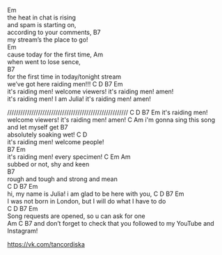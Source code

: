 Em  
the heat in chat is rising    
and spam is starting on,    
according to your comments,
B7  
my stream’s the place to go!  
Em    
cause today for the first time,
Am  
when went to lose sence,   
B7  
for the first time in today/tonight stream  
we’ve got here raiding men!!! 
C                   D               B7              Em  
it's raiding men! welcome viewers! it's raiding men! amen!  
it's raiding men! I am Julia! it's raiding men! amen!  

 ///////////////////////////////////////////////////////
 C                  D               B7              Em
it's raiding men! welcome viewers! it's raiding men! amen! 
 C                              Am
i'm gonna sing this song and let myself get
B7  
absolutely soaking wet! 
 C                 D    
it's raiding men! welcome people!  
 B7                Em  
it's raiding men! every specimen! 
 C        Em    Am  
subbed or not, shy and keen  
 B7  
rough and tough and strong and mean  
C              D        B7              Em  
hi, my name is Julia! i am glad to be here with you, 
C              D              B7               Em   
I was not born in London, but I will do what I have to do  
 C                   D        B7            Em  
Song requests are opened, so u can ask for one  
 Am                   C                         B7
and don’t forget to check that you followed to my YouTube and Instagram!  

https://vk.com/tancordiska


